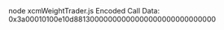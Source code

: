 <div id="termynal" data-termynal>
    <span data-ty="input"><span class="file-path"></span>node xcmWeightTrader.js</span>
    <span data-ty>Encoded Call Data: 0x3a00010100e10d88130000000000000000000000000000</span>
</div>
